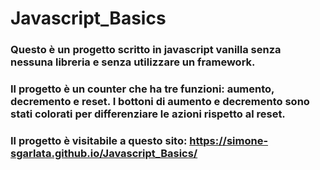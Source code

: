# Javascript_Basics

### Questo è un progetto scritto in javascript vanilla senza nessuna libreria e senza utilizzare un framework.
### Il progetto è un counter che ha tre funzioni: aumento, decremento e reset. I bottoni di aumento e decremento sono stati colorati per differenziare le azioni rispetto al reset.
### Il progetto è visitabile a questo sito: https://simone-sgarlata.github.io/Javascript_Basics/
